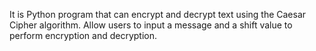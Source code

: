 It is Python program that can encrypt and decrypt text using the Caesar Cipher algorithm. Allow users to input a message and a shift value to perform encryption and decryption.
